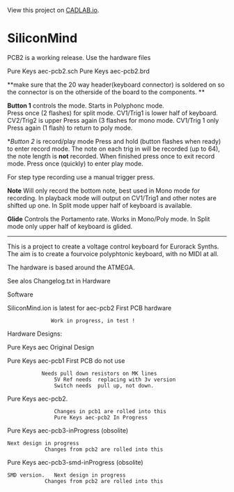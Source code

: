 View this project on [CADLAB.io](https://cadlab.io/node/794). 

# SiliconMind

PCB2 is a working release.  Use the hardware files

Pure Keys aec-pcb2.sch
Pure Keys aec-pcb2.brd

**make sure that the 20 way header(keyboard connector) is soldered on so the connector is on the otherside of the board to the components. **

**Button 1** controls the mode. Starts in Polyphonc mode.  
Press once (2 flashes) for split mode.  CV1/Trig1 is lower half of keyboard. CV2/Trig2 is upper
Press again (3 flashes for mono mode.  CV1/Trig 1 only
Press again (1 flash) to return to poly mode.

**Button 2* is record/play mode
Press and hold (button flashes when ready) to enter record mode.  The note on each trig in will be recorded (up to 64), the note length is **not** recorded.  When finished press once to exit record mode.   Press once (quickly) to enter play mode.

For step type recording use a manual trigger press.

**Note** Will only record the bottom note, best used in Mono mode for recording.   In playback mode will output on CV1/Trig1 and other notes are shifted up one.  In Split mode upper half of keyboard is available.

**Glide** 
Controls the Portamento rate.  Works in Mono/Poly mode.  In Split mode only upper half of keyboard is glided.

-------------------------------------------------------------------

This is a project to create a voltage control keyboard for Eurorack Synths.  The aim is to create a fourvoice polyphtonic keyboard, with no MIDI at all.

The hardware is based around the ATMEGA.

See alos Changelog.txt in Hardware

Software 

SiliconMind.ion is latest for aec-pcb2 First PCB hardware

                  Work in progress, in test !

Hardware Designs:

Pure Keys aec Original Design

Pure Keys aec-pcb1 First PCB  do not use

      	       Needs pull down resistors on	MK lines
                   5V Ref needs	 replacing with 3v version
                   Switch needs	 pull up, not down.
Pure Keys aec-pcb2. 

                   Changes in pcb1 are rolled into this
                   Pure Keys aec-pcb2 In Progress

Pure Keys aec-pcb3-inProgress (obsolite)

	Next design in progress
	     	    Changes from pcb2 are rolled into this 
		    
Pure Keys aec-pcb3-smd-inProgress (obsolite)

	SMD version.   Next design in progress
	     	    Changes from pcb2 are rolled into this 
		    
